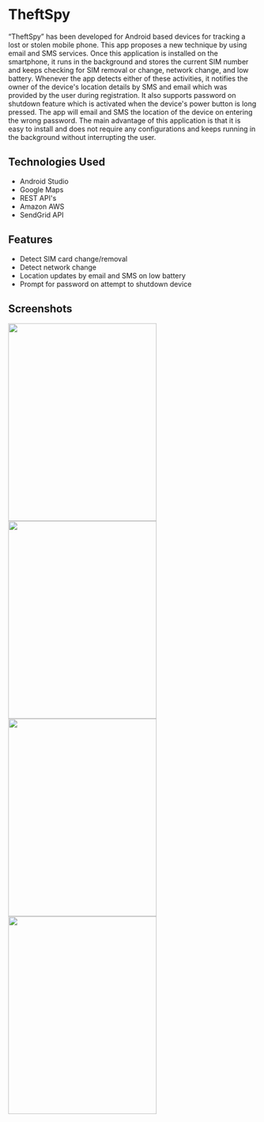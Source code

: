 # TheftSpy
“TheftSpy” has been developed for Android based devices for tracking a lost or stolen mobile phone. This app proposes a 
new technique by using email and SMS services. Once this application is installed on the smartphone, it runs in the background 
and stores the current SIM number and keeps checking for SIM removal or change, network change, and low battery. Whenever the app detects either of these activities, it notifies the owner of the device's location details by SMS and email which was provided by the user during registration. It also supports password on shutdown feature which is activated when the device's power button is long pressed. The app will email and SMS the location of the device on entering the wrong password. The main advantage of this application is that it is easy to install and does not require any configurations and keeps running in the background without interrupting the user.

## Technologies Used
 * Android Studio
 * Google Maps
 * REST API's
 * Amazon AWS 
 * SendGrid API

## Features
 * Detect SIM card change/removal
 * Detect network change
 * Location updates by email and SMS on low battery
 * Prompt for password on attempt to shutdown device


## Screenshots

<img src="https://cloud.githubusercontent.com/assets/14244401/23098425/757a454e-f666-11e6-804a-922262bca3c0.png" width="300" height="400">          <img src="https://cloud.githubusercontent.com/assets/14244401/23098445/e46aa002-f666-11e6-92e2-98041edd8d00.png" width="300" height="400">
<img src="https://cloud.githubusercontent.com/assets/14244401/23098555/2c2709aa-f66a-11e6-99b1-feb56c5aef5a.jpg" width="300" height="400"> <img src="https://cloud.githubusercontent.com/assets/14244401/23098566/7b8a991c-f66a-11e6-8255-c732f759be3c.jpg" width="300" height="400">
